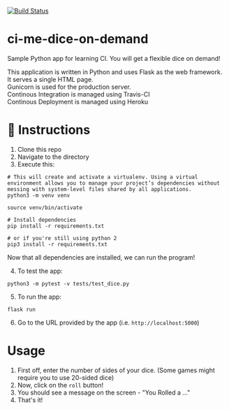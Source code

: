 [![Build Status](https://app.travis-ci.com/narvmtz/ci-me-dice-on-demand.svg?branch=main)](https://app.travis-ci.com/narvmtz/ci-me-dice-on-demand)

# ci-me-dice-on-demand

Sample Python app for learning CI. You will get a flexible dice on demand!

This application is written in Python and uses Flask as the web framework. It serves a single HTML page.  
Gunicorn is used for the production server.  
Continous Integration is managed using Travis-CI  
Continous Deployment is managed using Heroku

# :page_with_curl: Instructions

1. Clone this repo
2. Navigate to the directory
3. Execute this:

```
# This will create and activate a virtualenv. Using a virtual environment allows you to manage your project’s dependencies without messing with system-level files shared by all applications.
python3 -m venv venv

source venv/bin/activate

# Install dependencies
pip install -r requirements.txt

# or if you're still using python 2
pip3 install -r requirements.txt
```

Now that all dependencies are installed, we can run the program!

4. To test the app:

```
python3 -m pytest -v tests/test_dice.py
```

5. To run the app:

```
flask run
```

6. Go to the URL provided by the app (i.e. `http://localhost:5000`)

# Usage

1. First off, enter the number of sides of your dice. (Some games might require you to use 20-sided dice)
2. Now, click on the `roll` button!
3. You should see a message on the screen - "You Rolled a ..."
4. That's it!
